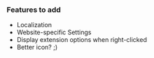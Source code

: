 ### Features to add

- Localization
- Website-specific Settings
- Display extension options when right-clicked
- Better icon? ;)